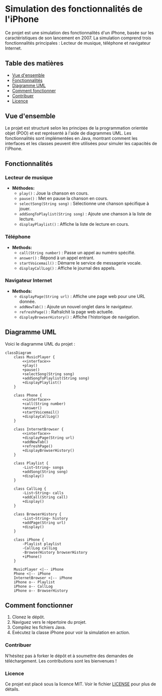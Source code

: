 # Simulation des fonctionnalités de l'iPhone

Ce projet est une simulation des fonctionnalités d'un iPhone, basée sur les caractéristiques de son lancement en 2007. La simulation comprend trois fonctionnalités principales : Lecteur de musique, téléphone et navigateur Internet.

## Table des matières
- [Vue d'ensemble](#vue-d'ensemble)
- [Fonctionnalités](#fonctionnalités)
- [Diagramme UML](#diagramme-uml)
- [Comment fonctionner](#comment-fonctionner)
- [Contribuer](#contribuer)
- [Licence](#licence)

## Vue d'ensemble

Le projet est structuré selon les principes de la programmation orientée objet (POO) et est représenté à l'aide de diagrammes UML. Les fonctionnalités sont implémentées en Java, montrant comment les interfaces et les classes peuvent être utilisées pour simuler les capacités de l'iPhone.

## Fonctionnalités

### Lecteur de musique
- **Méthodes:**
    - `play()` : Joue la chanson en cours.
    - `pause()` : Met en pause la chanson en cours.
    - `selectSong(String song)` : Sélectionne une chanson spécifique à jouer.
    - `addSongToPlaylist(String song)` : Ajoute une chanson à la liste de lecture.
    - `displayPlaylist()` : Affiche la liste de lecture en cours.

### Téléphone
- **Methods:**
    - `call(String number)` : Passe un appel au numéro spécifié.
    - `answer()` : Répond à un appel entrant.
    - `startVoicemail()` : Démarre le service de messagerie vocale.
    - `displayCallLog()` : Affiche le journal des appels.

### Navigateur Internet
- **Methods:**
    - `displayPage(String url)` : Affiche une page web pour une URL donnée.
    - `addNewTab()` : Ajoute un nouvel onglet dans le navigateur.
    - `refreshPage()` : Rafraîchit la page web actuelle.
    - `displayBrowserHistory()` : Affiche l'historique de navigation.

## Diagramme UML

Voici le diagramme UML du projet :
```mermaid
classDiagram
    class MusicPlayer {
        <<interface>>
        +play()
        +pause()
        +selectSong(String song)
        +addSongToPlaylist(String song)
        +displayPlaylist()
    }
    
    class Phone {
        <<interface>>
        +call(String number)
        +answer()
        +startVoicemail()
        +displayCallLog()
    }
    
    class InternetBrowser {
        <<interface>>
        +displayPage(String url)
        +addNewTab()
        +refreshPage()
        +displayBrowserHistory()
    }
    
    class Playlist {
        -List~String~ songs
        +addSong(String song)
        +display()
    }
    
    class CallLog {
        -List~String~ calls
        +addCall(String call)
        +display()
    }
    
    class BrowserHistory {
        -List~String~ history
        +addPage(String url)
        +display()
    }
    
    class iPhone {
        -Playlist playlist
        -CallLog callLog
        -BrowserHistory browserHistory
        +iPhone()
    }

    MusicPlayer <|-- iPhone
    Phone <|-- iPhone
    InternetBrowser <|-- iPhone
    iPhone o-- Playlist
    iPhone o-- CallLog
    iPhone o-- BrowserHistory
```

## Comment fonctionner
1. Clonez le dépôt.
2. Naviguez vers le répertoire du projet.
3. Compilez les fichiers Java.
4. Exécutez la classe iPhone pour voir la simulation en action.

### Contribuer
N'hésitez pas à forker le dépôt et à soumettre des demandes de téléchargement. Les contributions sont les bienvenues !

### Licence
Ce projet est placé sous la licence MIT. Voir le fichier [LICENSE]() pour plus de détails.